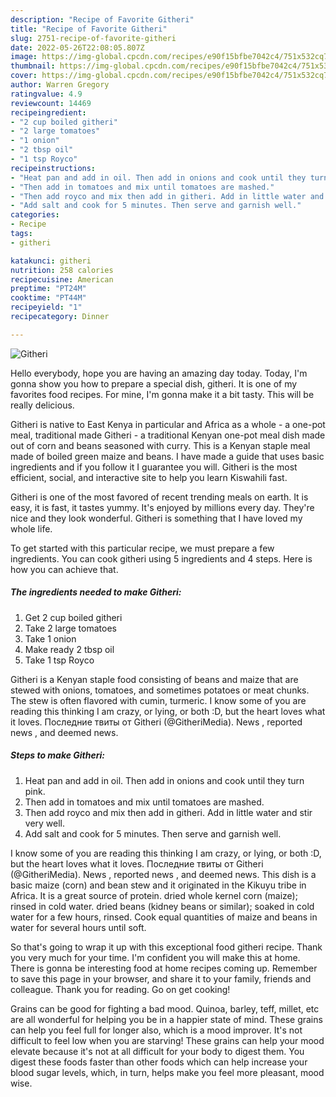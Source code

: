 ```yaml
---
description: "Recipe of Favorite Githeri"
title: "Recipe of Favorite Githeri"
slug: 2751-recipe-of-favorite-githeri
date: 2022-05-26T22:08:05.807Z
image: https://img-global.cpcdn.com/recipes/e90f15bfbe7042c4/751x532cq70/githeri-recipe-main-photo.jpg
thumbnail: https://img-global.cpcdn.com/recipes/e90f15bfbe7042c4/751x532cq70/githeri-recipe-main-photo.jpg
cover: https://img-global.cpcdn.com/recipes/e90f15bfbe7042c4/751x532cq70/githeri-recipe-main-photo.jpg
author: Warren Gregory
ratingvalue: 4.9
reviewcount: 14469
recipeingredient:
- "2 cup boiled githeri"
- "2 large tomatoes"
- "1 onion"
- "2 tbsp oil"
- "1 tsp Royco"
recipeinstructions:
- "Heat pan and add in oil. Then add in onions and cook until they turn pink."
- "Then add in tomatoes and mix until tomatoes are mashed."
- "Then add royco and mix then add in githeri. Add in little water and stir very well."
- "Add salt and cook for 5 minutes. Then serve and garnish well."
categories:
- Recipe
tags:
- githeri

katakunci: githeri 
nutrition: 258 calories
recipecuisine: American
preptime: "PT24M"
cooktime: "PT44M"
recipeyield: "1"
recipecategory: Dinner

---
```



![Githeri](https://img-global.cpcdn.com/recipes/e90f15bfbe7042c4/751x532cq70/githeri-recipe-main-photo.jpg)

Hello everybody, hope you are having an amazing day today. Today, I'm gonna show you how to prepare a special dish, githeri. It is one of my favorites food recipes. For mine, I'm gonna make it a bit tasty. This will be really delicious.

Githeri is native to East Kenya in particular and Africa as a whole - a one-pot meal, traditional made Githeri - a traditional Kenyan one-pot meal dish made out of corn and beans seasoned with curry. This is a Kenyan staple meal made of boiled green maize and beans. I have made a guide that uses basic ingredients and if you follow it I guarantee you will. Githeri is the most efficient, social, and interactive site to help you learn Kiswahili fast.

Githeri is one of the most favored of recent trending meals on earth. It is easy, it is fast, it tastes yummy. It's enjoyed by millions every day. They're nice and they look wonderful. Githeri is something that I have loved my whole life.


To get started with this particular recipe, we must prepare a few ingredients. You can cook githeri using 5 ingredients and 4 steps. Here is how you can achieve that.

<!--inarticleads1-->

##### The ingredients needed to make Githeri:

1. Get 2 cup boiled githeri
1. Take 2 large tomatoes
1. Take 1 onion
1. Make ready 2 tbsp oil
1. Take 1 tsp Royco


Githeri is a Kenyan staple food consisting of beans and maize that are stewed with onions, tomatoes, and sometimes potatoes or meat chunks. The stew is often flavored with cumin, turmeric. I know some of you are reading this thinking I am crazy, or lying, or both :D, but the heart loves what it loves. Последние твиты от Githeri (@GitheriMedia). News , reported news , and deemed news. 

<!--inarticleads2-->

##### Steps to make Githeri:

1. Heat pan and add in oil. Then add in onions and cook until they turn pink.
1. Then add in tomatoes and mix until tomatoes are mashed.
1. Then add royco and mix then add in githeri. Add in little water and stir very well.
1. Add salt and cook for 5 minutes. Then serve and garnish well.


I know some of you are reading this thinking I am crazy, or lying, or both :D, but the heart loves what it loves. Последние твиты от Githeri (@GitheriMedia). News , reported news , and deemed news. This dish is a basic maize (corn) and bean stew and it originated in the Kikuyu tribe in Africa. It is a great source of protein. dried whole kernel corn (maize); rinsed in cold water. dried beans (kidney beans or similar); soaked in cold water for a few hours, rinsed. Cook equal quantities of maize and beans in water for several hours until soft. 

So that's going to wrap it up with this exceptional food githeri recipe. Thank you very much for your time. I'm confident you will make this at home. There is gonna be interesting food at home recipes coming up. Remember to save this page in your browser, and share it to your family, friends and colleague. Thank you for reading. Go on get cooking!

Grains can be good for fighting a bad mood. Quinoa, barley, teff, millet, etc are all wonderful for helping you be in a happier state of mind. These grains can help you feel full for longer also, which is a mood improver. It's not difficult to feel low when you are starving! These grains can help your mood elevate because it's not at all difficult for your body to digest them. You digest these foods faster than other foods which can help increase your blood sugar levels, which, in turn, helps make you feel more pleasant, mood wise.
